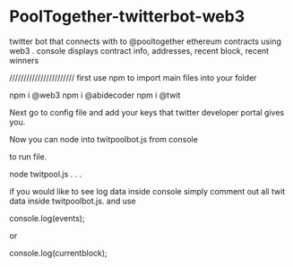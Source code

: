 # PoolTogether-twitterbot-web3
twitter bot that connects with to @pooltogether ethereum contracts using web3 . console displays contract info, addresses, recent block, recent winners


///////////////////////
first use npm to import main files into your folder

npm i @web3
npm i @abidecoder
npm i @twit 

Next go to config file and add your keys that twitter developer portal gives you.

Now you can node into twitpoolbot.js from console

to run file.

node twitpool.js
.
.
.

if you would like to see log data inside console simply
comment out all twit data inside twitpoolbot.js.
and use 


console.log(events);

or 

console.log(currentblock);







